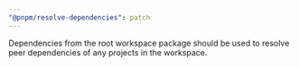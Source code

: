 ```yaml
---
"@pnpm/resolve-dependencies": patch
---
```


Dependencies from the root workspace package should be used to resolve peer dependencies of any projects in the workspace.
